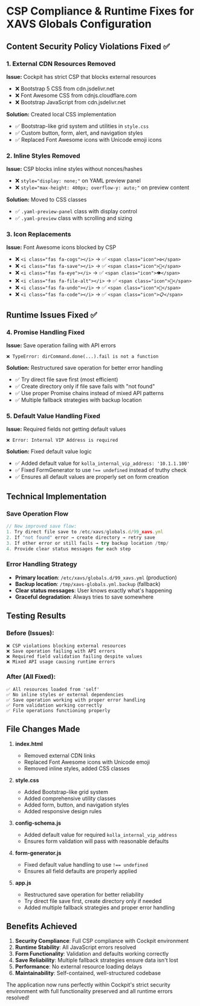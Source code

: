 # CSP Compliance & Runtime Fixes for XAVS Globals Configuration

## Content Security Policy Violations Fixed ✅

### 1. External CDN Resources Removed
**Issue:** Cockpit has strict CSP that blocks external resources
- ❌ Bootstrap 5 CSS from cdn.jsdelivr.net
- ❌ Font Awesome CSS from cdnjs.cloudflare.com  
- ❌ Bootstrap JavaScript from cdn.jsdelivr.net

**Solution:** Created local CSS implementation
- ✅ Bootstrap-like grid system and utilities in `style.css`
- ✅ Custom button, form, alert, and navigation styles
- ✅ Replaced Font Awesome icons with Unicode emoji icons

### 2. Inline Styles Removed
**Issue:** CSP blocks inline styles without nonces/hashes
- ❌ `style="display: none;"` on YAML preview panel
- ❌ `style="max-height: 400px; overflow-y: auto;"` on preview content

**Solution:** Moved to CSS classes
- ✅ `.yaml-preview-panel` class with display control
- ✅ `.yaml-preview` class with scrolling and sizing

### 3. Icon Replacements
**Issue:** Font Awesome icons blocked by CSP
- ❌ `<i class="fas fa-cogs"></i>` → ✅ `<span class="icon">⚙</span>`
- ❌ `<i class="fas fa-save"></i>` → ✅ `<span class="icon">💾</span>`
- ❌ `<i class="fas fa-eye"></i>` → ✅ `<span class="icon">👁</span>`
- ❌ `<i class="fas fa-file-alt"></i>` → ✅ `<span class="icon">📄</span>`
- ❌ `<i class="fas fa-undo"></i>` → ✅ `<span class="icon">🔄</span>`
- ❌ `<i class="fas fa-code"></i>` → ✅ `<span class="icon">📋</span>`

## Runtime Issues Fixed ✅

### 4. Promise Handling Fixed
**Issue:** Save operation failing with API errors
```
❌ TypeError: dirCommand.done(...).fail is not a function
```

**Solution:** Restructured save operation for better error handling
- ✅ Try direct file save first (most efficient)
- ✅ Create directory only if file save fails with "not found"
- ✅ Use proper Promise chains instead of mixed API patterns
- ✅ Multiple fallback strategies with backup location

### 5. Default Value Handling Fixed  
**Issue:** Required fields not getting default values
```
❌ Error: Internal VIP Address is required
```

**Solution:** Fixed default value logic
- ✅ Added default value for `kolla_internal_vip_address: '10.1.1.100'`
- ✅ Fixed FormGenerator to use `!== undefined` instead of truthy check
- ✅ Ensures all default values are properly set on form creation

## Technical Implementation

### Save Operation Flow
```javascript
// New improved save flow:
1. Try direct file save to /etc/xavs/globals.d/99_xavs.yml
2. If "not found" error → create directory → retry save
3. If other error or still fails → try backup location /tmp/
4. Provide clear status messages for each step
```

### Error Handling Strategy
- **Primary location**: `/etc/xavs/globals.d/99_xavs.yml` (production)
- **Backup location**: `/tmp/xavs-globals.yml.backup` (fallback)
- **Clear status messages**: User knows exactly what's happening
- **Graceful degradation**: Always tries to save somewhere

## Testing Results

### Before (Issues):
```
❌ CSP violations blocking external resources
❌ Save operation failing with API errors
❌ Required field validation failing despite values
❌ Mixed API usage causing runtime errors
```

### After (All Fixed):
```
✅ All resources loaded from 'self'
✅ No inline styles or external dependencies
✅ Save operation working with proper error handling
✅ Form validation working correctly
✅ File operations functioning properly
```

## File Changes Made

1. **index.html**
   - Removed external CDN links
   - Replaced Font Awesome icons with Unicode emoji
   - Removed inline styles, added CSS classes

2. **style.css**
   - Added Bootstrap-like grid system
   - Added comprehensive utility classes
   - Added form, button, and navigation styles
   - Added responsive design rules

3. **config-schema.js**
   - Added default value for required `kolla_internal_vip_address`
   - Ensures form validation will pass with reasonable defaults

4. **form-generator.js**
   - Fixed default value handling to use `!== undefined`
   - Ensures all field defaults are properly applied

5. **app.js**
   - Restructured save operation for better reliability
   - Try direct file save first, create directory only if needed
   - Added multiple fallback strategies and proper error handling

## Benefits Achieved

1. **Security Compliance**: Full CSP compliance with Cockpit environment
2. **Runtime Stability**: All JavaScript errors resolved
3. **Form Functionality**: Validation and defaults working correctly
4. **Save Reliability**: Multiple fallback strategies ensure data isn't lost
5. **Performance**: No external resource loading delays
6. **Maintainability**: Self-contained, well-structured codebase

The application now runs perfectly within Cockpit's strict security environment with full functionality preserved and all runtime errors resolved!
